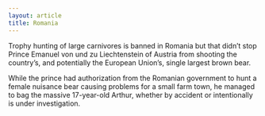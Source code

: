 ```yaml
---
layout: article
title: Romania
---
```


Trophy hunting of large carnivores is banned in Romania but that didn’t stop Prince Emanuel von und zu Liechtenstein of Austria from shooting the country’s, and potentially the European Union’s, single largest brown bear.

While the prince had authorization from the Romanian government to hunt a female nuisance bear causing problems for a small farm town, he managed to bag the massive 17-year-old Arthur, whether by accident or intentionally is under investigation.
